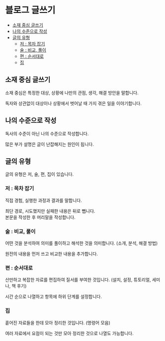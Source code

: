 # 블로그 글쓰기 <!-- omit in toc -->

- [소재 중심 글쓰기](#소재-중심-글쓰기)
- [나의 수준으로 작성](#나의-수준으로-작성)
- [글의 유형](#글의-유형)
  - [저 : 목차 잡기](#저--목차-잡기)
  - [술 : 비교, 풀이](#술--비교-풀이)
  - [편 : 순서대로](#편--순서대로)
  - [집](#집)

## 소재 중심 글쓰기

소재 중심은 특정한 대상, 상황에 나만의 관점, 생각, 해결 방안을 말합니다.

독자와 상관없이 대상이나 상황에서 벗어날 때 가지 겪은 일을 이야기합니다.

## 나의 수준으로 작성

독사의 수준이 아닌 나의 수준으로 작성합니다.

많은 부가 설명은 글이 난잡해지는 원인이 됩니다.

## 글의 유형

글의 유형은 저, 술, 편, 집이 있습니다.

### 저 : 목차 잡기

직접 경험, 실행한 과정과 결과를 말합니다.

최단 경로, 시도했지만 실패한 내용은 뒤로 뺍니다.  
본문을 작성한 후 머리말을 작성합니다.

### 술 : 비교, 풀이

어떤 것을 분석하여 의미를 풀이하고 해석한 것을 의미합니다. (소개, 분석, 해결 방법)

원전의 내용을 먼저 쓰고 비교한 내용을 추가합니다.

### 편 : 순서대로

산만하고 복잡한 자료를 편집하여 질서를 부여한 것입니다. (설치, 설정, 튜토리얼, 세미나, 책 후기)

시간 순으로 나열하고 항목에 하위 단계를 설정합니다.

### 집

흩어진 자료들을 한데 모아 정리한 것입니다. (명령어 모음)

여러 자료에서 요점이 되는 것만 모아 정리한 것으로 나열도 가능합니다.
